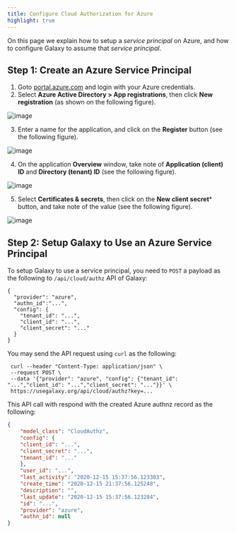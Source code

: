 ```yaml
---
title: Configure Cloud Authorization for Azure
highlight: true
---
```


On this page we explain how to setup a *service principal* on Azure, and how to configure Galaxy to assume
that *service principal*.

## Step 1: Create an Azure Service Principal

1. Goto [portal.azure.com](https://portal.azure.com) and login with your Azure credentials.
2. Select **Azure Active Directory > App registrations**, then click **New registration**
(as shown on the following figure).

  ![image](/authnz/cloud/azure/01.png)

3. Enter a name for the application, and click on the **Register** button (see the following figure).  

  ![image](/authnz/cloud/azure/02.png)

4. On the application **Overview** window, take note of **Application (client) ID** and **Directory (tenant) ID**
(see the following figure).

  ![image](/authnz/cloud/azure/03.png)

5. Select **Certificates & secrets**, then click on the **New client secret*** button, and take note of the value
(see the following figure).

  ![image](/authnz/cloud/azure/04.png)
  
## Step 2: Setup Galaxy to Use an Azure Service Principal

To setup Galaxy to use a service principal, you need to `POST` a payload as the following to
`/api/cloud/authz` API of Galaxy:

```
{
  "provider": "azure",
  "authn_id":"...",
  "config": {
  	"tenant_id": "...",
  	"client_id": "...",
  	"client_secret": "..."
  }
}
```

You may send the API request using `curl` as the following:

```shell
 curl --header "Content-Type: application/json" \
 --request POST \
 --data '{"provider": "azure", "config": {"tenant_id": "...","client_id": "...","client_secret": "..."}}' \
 https://usegalaxy.org/api/cloud/authz?key=...
```

This API call with respond with the created Azure authnz record as the following:

```json
{
    "model_class": "CloudAuthz",
    "config": {
    "client_id": "...",
    "client_secret": "...",
    "tenant_id": "..."
    },
    "user_id": "...",
    "last_activity": "2020-12-15 15:37:56.123303",
    "create_time": "2020-12-15 21:37:56.125248",
    "description": "",
    "last_update": "2020-12-15 15:37:56.123284",
    "id": "...",
    "provider": "azure",
    "authn_id": null
}
```
